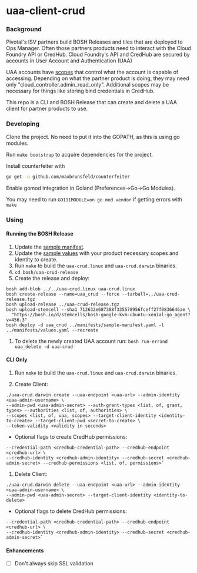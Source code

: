 # uaa-client-crud

### Background

Pivotal's ISV partners build BOSH Releases and tiles that are deployed to Ops Manager.
Often those partners products need to interact with the Cloud Foundry API or CredHub.
Cloud Foundry's API and CredHub are secured by accounts in
User Account and Authentication (UAA)

UAA accounts have [scopes](https://docs.cloudfoundry.org/concepts/architecture/uaa.html#cc-scopes) that control 
what the account is capable of accessing.
Depending on what the partner product is doing, they may need only "cloud_controller.admin_read_only".
Additional scopes may be necessary for things like storing bind credentials in CredHub. 

This repo is a CLI and BOSH Release that can create and delete a UAA client for partner products to use.

### Developing

Clone the project. No need to put it into the GOPATH, as this is using go modules.

Run `make bootstrap` to acquire dependencies for the project. 

Install counterfeiter with
```bash
go get -u github.com/maxbrunsfeld/counterfeiter
```

Enable gomod integration in Goland (Preferences->Go->Go Modules).

You may need to run `GO111MODULE=on go mod vendor` if getting errors with `make`

### Using

#### Running the BOSH Release
1. Update the [sample manifest](/bosh/manifests/sample-manifest.yaml).
1. Update the [sample values](/bosh/manifests/values.yaml) with your product necessary scopes and identity to create.
1. Run `make` to build the `uaa-crud.linux` and `uaa-crud.darwin` binaries.
1. `cd bosh/uaa-crud-release`
1. Create the release and deploy: 
```
bosh add-blob ../../uaa-crud.linux uaa-crud.linux
bosh create-release --name=uaa_crud --force --tarball=../uaa-crud-release.tgz
bosh upload-release ../uaa-crud-release.tgz
bosh upload-stemcell --sha1 712632e687388f335578956fceff27f0836646ae \
  "https://bosh.io/d/stemcells/bosh-google-kvm-ubuntu-xenial-go_agent?v=456.3"
bosh deploy -d uaa_crud ../manifests/sample-manifest.yaml -l ../manifests/values.yaml --recreate
```
1. To delete the newly created UAA account run: `bosh run-errand uaa_delete -d uaa-crud`

#### CLI Only
1. Run `make` to build the `uaa-crud.linux` and `uaa-crud.darwin` binaries.

1. Create Client: 
```
./uaa-crud.darwin create --uaa-endpoint <uaa-url> --admin-identity <uaa-admin-username> \
--admin-pwd <uaa-admin-secret> --auth-grant-types <list, of, grant, types> --authorities <list, of, authorities> \
--scopes <list, of, uaa, scopes> --target-client-identity <identity-to-create> --target-client-pwd <secret-to-create> \
--token-validity <validity in seconds>
```

* Optional flags to create CredHub permissions: 
```
--credential-path <credhub-credential-path> --credhub-endpoint <credhub-url> \
--credhub-identity <credhub-admin-identity> --credhub-secret <credhub-admin-secret> --credhub-permissions <list, of, permissions>`

```
1. Delete Client:
```
./uaa-crud.darwin delete --uaa-endpoint <uaa-url> --admin-identity <uaa-admin-username> \
--admin-pwd <uaa-admin-secret> --target-client-identity <identity-to-delete>

```

* Optional flags to delete CredHub permissions: 
```
--credential-path <credhub-credential-path> --credhub-endpoint <credhub-url> \
--credhub-identity <credhub-admin-identity> --credhub-secret <credhub-admin-secret>`

```

#### Enhancements
- [ ] Don't always skip SSL validation
